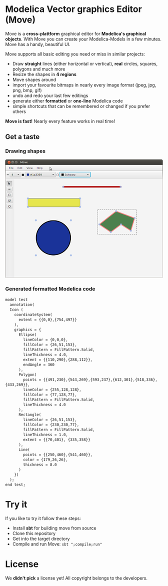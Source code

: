 # Modelica Vector graphics Editor (Move)

Move is a __cross-plattform__ graphical editor for __Modelica's graphical objects__. With Move you can create your Modelica-Models in a few minutes. Move has a handy, beautiful UI.

Move supports all basic editing you need or miss in similar projects:
- Draw __straight__ lines (either horizontal or vertical),  __real__ circles, squares, polygons and much more
- Resize the shapes in __4 regions__
- Move shapes around
- import your favourite bitmaps in nearly every image format (jpeg, jpg, png, bmp, gif)
- undo and redo your last few editings
- generate either __formatted__ or __one-line__ Modelica code
- simple shortcuts that can be remembered or changed if you prefer others

__Move is fast!__ Nearly every feature works in real time!

## Get a taste
### Drawing shapes
![Example drawings](doc/drawings.png)
### Generated formatted Modelica code
```modelica
model test
  annotation(
  Icon (
    coordinateSystem(
      extent = {{0,0},{754,497}}
    ),
    graphics = {
      Ellipse(
        lineColor = {0,0,0},
        fillColor = {26,51,153},
        fillPattern = FillPattern.Solid,
        lineThickness = 4.0,
        extent = {{110,290},{288,112}},
        endAngle = 360
      ),
      Polygon(
        points = {{491,230},{543,269},{593,237},{612,301},{518,336},{433,269}},
        lineColor = {255,128,128},
        fillColor = {77,128,77},
        fillPattern = FillPattern.Solid,
        lineThickness = 4.0
      ),
      Rectangle(
        lineColor = {26,51,153},
        fillColor = {230,230,77},
        fillPattern = FillPattern.Solid,
        lineThickness = 1.0,
        extent = {{70,401}, {335,358}}
      ),
      Line(
        points = {{250,460},{541,460}},
        color = {179,26,26},
        thickness = 8.0
      )
    })
  );
end test;
```

# Try it
If you like to try it follow these steps:
- Install __sbt__ for building move from source
- Clone this repository
- Get into the target directory
- Compile and run Move: ```sbt ";compile;run"```

# License
We __didn't pick__ a license yet! All copyright belongs to the developers.
